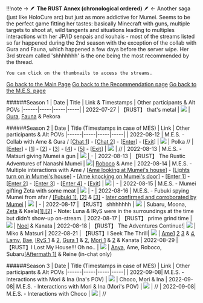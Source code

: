 !!!note -> 🪶  **The RUST Annex (chronological ordered)**  🪶 <-
    Another saga (just like HoloCure arc) but just as more addictive for Mumei. Seems to be the perfect game fitting her tastes: basically Minecraft with guns, multiple targets to shoot at, wild tangents and situations leading to multiples interactions with her JP/ID senpais and kouhais - most of the streams listed so far happened during the 2nd season with the exception of the collab with Gura and Fauna, which happened a few days before the server wipe. Her 3rd stream called 'shhhhhhh' is the one being the most recommended by the thread. 
	
	You can click on the thumbnails to access the streams.
[Go back to the Main Page](https://rentry.org/ei9vd)
[Go back to the Recommendation page](https://rentry.org/4tckvx)
[Go back to the M.E.S. page](https://rentry.org/qtq8f)

######Season 1
| Date | Title | Link & Timestamps | Other participants & Alt POVs
|------|-----|-----|-----|
| 2022-07-27 | 【RUST】 that's metal | [![](https://files.catbox.moe/icy44j.jpg)](https://www.youtube.com/watch?v=9b5Hj5bc354) | [Gura](https://www.youtube.com/watch?v=H9Ycp5JRR88), [Fauna](https://www.youtube.com/watch?v=oBrIeqHqkoc) & Pekora

######Season 2
| Date | Title (Timestamps in case of MES) | Link | Other participants & Alt POVs
|------|-----|-----|-----|
| 2022-08-12 |  M.E.S. - Collab with Ame & Gura / [[Chat 1](https://youtu.be/tb1LpRz0TDs?t=2045)] - [[Chat 2](https://youtu.be/tb1LpRz0TDs?t=2913)] - [[Enter](https://youtu.be/tb1LpRz0TDs?t=3979)] - [[Exit](https://youtu.be/tb1LpRz0TDs?t=5307)] |  [![](https://files.catbox.moe/avxjy5.jpg)]() | Polka
//  |  [[Enter](https://youtu.be/ScZy5gEw374?t=13802)] - [[1](https://youtu.be/ScZy5gEw374?t=14445)] - [[2](https://youtu.be/ScZy5gEw374?t=14908)] - [[3](https://youtu.be/ScZy5gEw374?t=15081)] - [[4](https://youtu.be/ScZy5gEw374?t=15397)] - [[5](https://youtu.be/ScZy5gEw374?t=15470)] - [[Exit](https://youtu.be/ScZy5gEw374?t=15844)] | [![](https://files.catbox.moe/r9mv2o.jpg)]() | //
| 2022-08-13 |  M.E.S. - Matsuri giving Mumei a gun | [![](https://files.catbox.moe/qj7852.jpg)](https://www.youtube.com/watch?v=zcQnZ2i3MEc&t=2624s) | -
| 2022-08-13 |  【RUST】 The Rustic Adventures of Nanashi Mumei  | [![](https://files.catbox.moe/wukh8q.jpg)](https://www.youtube.com/watch?v=sZanB0JLuSE)| [Roboco](https://youtu.be/k8x2DiNz4iU?t=1126) & Ame
| 2022-08-14 |  M.E.S. - Multiple interactions with Ame / [[Ame looking at Mumei's house](https://youtu.be/cV3SlC3tm-Y?t=1096)] - [[Lights turn on in Mumei's house](https://youtu.be/cV3SlC3tm-Y?t=7814)] - [[Ame knocking on Mumei's door](https://youtu.be/cV3SlC3tm-Y?t=7995)] - [[Enter 1](https://youtu.be/cV3SlC3tm-Y?t=8141)] - [[Enter 2](https://youtu.be/cV3SlC3tm-Y?t=8644)] - [[Enter 3](https://youtu.be/cV3SlC3tm-Y?t=9778)] - [[Enter 4](https://youtu.be/cV3SlC3tm-Y?t=10941)] - [[Exit](https://youtu.be/cV3SlC3tm-Y?t=11311)] | [![](https://files.catbox.moe/5uyjpq.jpg)]()  | -
| 2022-08-15 |  M.E.S. - Mumei gifting Zeta with some meat |   [![](https://files.catbox.moe/2vl7k8.jpg)](https://www.youtube.com/watch?v=aIpsJQ--0Wg&t=1143s) | -
| 2022-08-16 |  M.E.S. - Fubuki spying Mumei from afar /  [[Fubuki 1]](https://youtu.be/PZSNg9dy54I?t=1593), [[2]](https://youtu.be/PZSNg9dy54I?t=1832) & [[3]](https://www.youtube.com/watch?v=PZSNg9dy54I&t=1912s) - [later confirmed and corroborated by Mumei](https://youtu.be/Pke26y7l-Ks?t=3459) | [![](https://files.catbox.moe/2npaia.jpg)]() | -
| 2022-08-17 |  【RUST】 shhhhhhh |  [![](https://files.catbox.moe/rphnba.jpg)](https://www.youtube.com/watch?v=Pke26y7l-Ks) | Subaru, Moona, [Zeta](https://youtu.be/H0H7UhAJtjE?t=5317) & Kaela[[1]](https://www.youtube.com/watch?v=NQc9v8KobMQ&t=9325s),[[2]](https://youtu.be/NQc9v8KobMQ?t=18345) - Note: Luna & IRyS were in the surroundings at the time but didn't show-up on-stream.
| 2022-08-17 |  【RUST】 prime grind time |  [![](https://files.catbox.moe/f9tlye.jpg)](https://www.youtube.com/watch?v=Flb659QU1no) | [Noel](https://youtu.be/6BpFaWl5rz4?t=12850) & Kanata
| 2022-08-18 |  【RUST】 The Adventures Continue!|  [![](https://files.catbox.moe/w4g8m8.jpg)](https://www.youtube.com/watch?v=PEKNAfQpLhw) | Miko & Matsuri
| 2022-08-21 |  【RUST】I Seek The Thrill|  [![](https://files.catbox.moe/ku21vp.jpg)](https://www.youtube.com/watch?v=djLpwbIXGuU) | [Ame1](https://youtu.be/JVLOv98s4fs?t=1130) [2](https://www.youtube.com/watch?v=JVLOv98s4fs&t=3386s) [3](https://youtu.be/JVLOv98s4fs?t=8653) & [4](https://youtu.be/JVLOv98s4fs?t=15609), [Lamy](https://www.youtube.com/watch?v=duBFM2d6Q4s&t=405s), [Bae](https://youtu.be/fw1_dvetyVM?t=4697), [IRyS 1](https://youtu.be/0wAup2r0s1Q?t=12968) & [2](https://youtu.be/0wAup2r0s1Q?t=15485), [Gura 1](https://youtu.be/3D96coBQZAo?t=11451) & [2](https://youtu.be/3D96coBQZAo?t=15476), [Mori 1](https://youtu.be/uLD-b5EDnAQ?t=9079) & [2](https://youtu.be/uLD-b5EDnAQ?t=13849) & Kanata
| 2022-08-29 |  【RUST】I Lost My House!!! Oh no.. | [![](https://files.catbox.moe/tw61wl.jpg)](https://www.youtube.com/watch?v=TQrdv3bD_K4) | [Anya](https://www.youtube.com/watch?v=38X30hx_1D0), Ame, Roboco, Subaru[[Aftermath 1]](https://youtu.be/ST0v0nWMapY?t=1104) & Reine (in-chat only)

######Season 3
| Date | Title (Timestamps in case of MES) | Link | Other participants & Alt POVs
|------|-----|-----|-----|
| 2022-09-08|  M.E.S. - Interactions with Mori & Ina (Ina's POV) | [![](https://files.catbox.moe/yum9fk.jpg)](https://youtu.be/gMmEbv9phVU?t=3105) | Choco, Mori & Ina
| 2022-09-08|  M.E.S. - Interactions with Mori & Ina (Mori's POV) | [![](https://files.catbox.moe/8lvehv.jpg)](https://youtu.be/mteqCgJKFcM?t=3209) | //
| 2022-09-08|  M.E.S. - Interactions with Choco | [![](https://files.catbox.moe/qx39re.jpg)](https://www.youtube.com/watch?v=i5MkSFpgLQk&t=14250s) | //